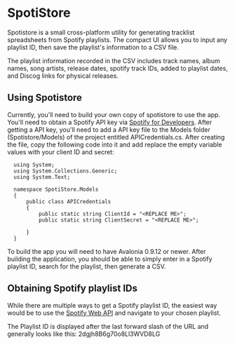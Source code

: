 # SpotiStore

Spotistore is a small cross-platform utility for generating tracklist spreadsheets from Spotify playlists.
The compact UI allows you to input any playlist ID, then save the playlist's information to a CSV file.  

The playlist information recorded in the CSV includes track names, album names, song artists, release dates, spotify track IDs, added to playlist dates, and Discog links for physical releases.

## Using Spotistore

Currently, you'll need to build your own copy of spotistore to use the app. You'll need to obtain a Spotify API key via [Spotify for Developers](https://developer.spotify.com/). After getting a API key, you'll need to add a API key file to the Models folder (Spotistore/Models) of the project entitled APICredentials.cs.
After creating the file, copy the following code into it and add replace the empty variable values with your client ID and secret:
~~~
  using System;
  using System.Collections.Generic;
  using System.Text;

  namespace SpotiStore.Models
  {
      public class APICredentials
      {
          public static string ClientId = "<REPLACE ME>";
          public static string ClientSecret = "<REPLACE ME>";

      }
  }

~~~
To build the app you will need to have Avalonia 0.9.12 or newer. After building the application, you should be able to simply enter in a Spotify playlist ID, search for the playlist, then generate a CSV.  

## Obtaining Spotify playlist IDs

While there are multiple ways to get a Spotify playlist ID, the easiest way would be to use the [Spotify Web API](https://open.spotify.com) and navigate to your chosen playlist.  

The Playlist ID is displayed after the last forward slash of the URL and generally looks like this:  2dgjh8B6g70o8Ll3WVD8LG
